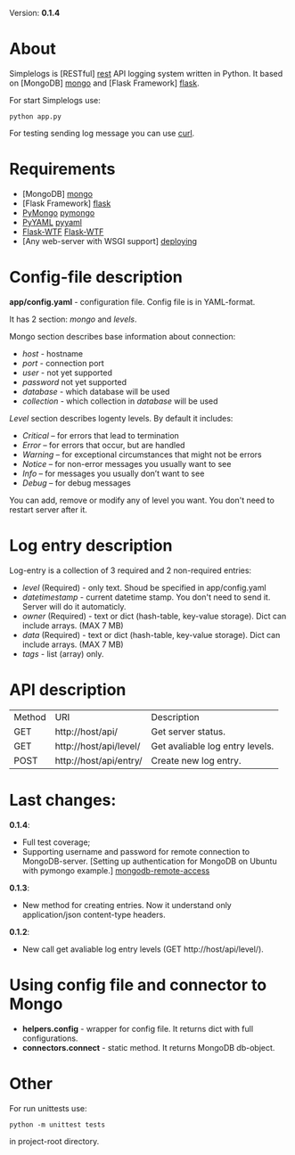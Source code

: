 Version: __0.1.4__

About
=====
Simplelogs is [RESTful] [rest] API logging system written in Python. It based on [MongoDB] [mongo] and [Flask Framework] [flask].

For start Simplelogs use:

    python app.py

For testing sending log message you can use [curl].

Requirements
============
  * [MongoDB] [mongo]
  * [Flask Framework] [flask]
  * [PyMongo] [pymongo]
  * [PyYAML] [pyyaml]
  * [Flask-WTF] [Flask-WTF]
  * [Any web-server with WSGI support] [deploying]

Config-file description
=======================
__app/config.yaml__ - configuration file. Config file is in YAML-format.

It has 2 section: _mongo_ and _levels_.

Mongo section describes base information about connection:

  * _host_ - hostname
  * _port_ - connection port
  * _user_ - not yet supported
  * _password_ not yet supported
  * _database_ - which database will be used
  * _collection_ - which collection in _database_ will be used

_Level_ section describes logenty levels. By default it includes:

  * _Critical_ – for errors that lead to termination
  * _Error_ – for errors that occur, but are handled
  * _Warning_ – for exceptional circumstances that might not be errors
  * _Notice_ – for non-error messages you usually want to see
  * _Info_ – for messages you usually don’t want to see
  * _Debug_ – for debug messages
  
You can add, remove or modify any of level you want. You don't need to restart server after it. 

Log entry description
=====================
Log-entry is a collection of 3 required and 2 non-required entries:

  * _level_ (Required) - only text. Shoud be specified in app/config.yaml
  * _datetimestamp_ - current datetime stamp. You don't need to send it. Server will do it automaticly.
  * _owner_ (Required) - text or dict (hash-table, key-value storage). Dict can include arrays. (MAX 7 MB)
  * _data_ (Required) - text or dict (hash-table, key-value storage). Dict can include arrays. (MAX 7 MB)
  * _tags_ - list (array) only.

API description
===============
<table>
    <tr>
        <td>Method</td>
        <td>URI</td>
        <td>Description</td>
    </tr>
    <tr>
        <td>GET</td>
        <td>http://host/api/</td>
        <td>Get server status.</td>
    </tr>
    <tr>
            <td>GET</td>
            <td>http://host/api/level/</td>
            <td>Get avaliable log entry levels.</td>
    </tr>
    <tr>
        <td>POST</td>
        <td>http://host/api/entry/</td>
        <td>Create new log entry.</td>
    </tr>
</table>

Last changes:
============

__0.1.4__:

  * Full test coverage;
  * Supporting username and password for remote connection to MongoDB-server. [Setting up authentication for MongoDB on Ubuntu with pymongo example.] [mongodb-remote-access]

__0.1.3__:

  * New method for creating entries. Now it understand only application/json content-type headers.

__0.1.2__:

  * New call get avaliable log entry levels (GET http://host/api/level/).


Using config file and connector to Mongo
========================================
  * __helpers.config__ - wrapper for config file. It returns dict with full configurations.
  * __connectors.connect__ - static method. It returns  MongoDB db-object.

Other
=====
For run unittests use:

    python -m unittest tests

in project-root directory.

[mongodb-remote-access]: https://github.com/SkyFox/simplelogs/wiki/Setting-up-authentication-for-MongoDB-on-Ubuntu-with-pymongo-example
[mongo]: http://www.mongodb.org/
[flask]: http://flask.pocoo.org/
[rest]: http://en.wikipedia.org/wiki/Representational_state_transfer
[pymongo]: http://api.mongodb.org/python/current/
[pyyaml]: http://pyyaml.org/
[Flask-WTF]: http://packages.python.org/Flask-WTF/
[deploying]: http://flask.pocoo.org/docs/deploying/
[curl]: http://en.wikipedia.org/wiki/CURL
